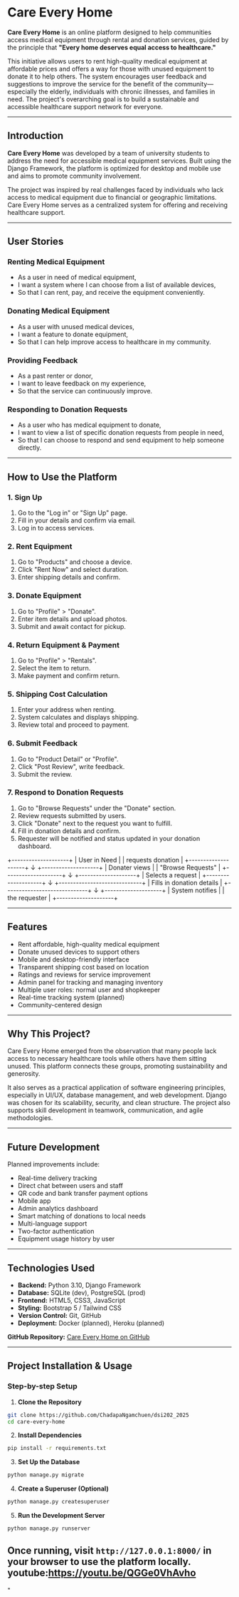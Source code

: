# Care Every Home

**Care Every Home** is an online platform designed to help communities access medical equipment through rental and donation services, guided by the principle that **"Every home deserves equal access to healthcare."**

This initiative allows users to rent high-quality medical equipment at affordable prices and offers a way for those with unused equipment to donate it to help others. The system encourages user feedback and suggestions to improve the service for the benefit of the community—especially the elderly, individuals with chronic illnesses, and families in need. The project's overarching goal is to build a sustainable and accessible healthcare support network for everyone.

---

##  Introduction

**Care Every Home** was developed by a team of university students to address the need for accessible medical equipment services. Built using the Django Framework, the platform is optimized for desktop and mobile use and aims to promote community involvement.

The project was inspired by real challenges faced by individuals who lack access to medical equipment due to financial or geographic limitations. Care Every Home serves as a centralized system for offering and receiving healthcare support.

---

##  User Stories

###  Renting Medical Equipment

* As a user in need of medical equipment,
* I want a system where I can choose from a list of available devices,
* So that I can rent, pay, and receive the equipment conveniently.

###  Donating Medical Equipment

* As a user with unused medical devices,
* I want a feature to donate equipment,
* So that I can help improve access to healthcare in my community.

###  Providing Feedback

* As a past renter or donor,
* I want to leave feedback on my experience,
* So that the service can continuously improve.

###  Responding to Donation Requests

* As a user who has medical equipment to donate,  
* I want to view a list of specific donation requests from people in need,  
* So that I can choose to respond and send equipment to help someone directly.

---

##  How to Use the Platform

### 1. Sign Up

1. Go to the "Log in" or "Sign Up" page.
2. Fill in your details and confirm via email.
3. Log in to access services.

### 2. Rent Equipment

1. Go to "Products" and choose a device.
2. Click "Rent Now" and select duration.
3. Enter shipping details and confirm.

### 3. Donate Equipment

1. Go to "Profile" > "Donate".
2. Enter item details and upload photos.
3. Submit and await contact for pickup.

### 4. Return Equipment & Payment

1. Go to "Profile" > "Rentals".
2. Select the item to return.
3. Make payment and confirm return.

### 5. Shipping Cost Calculation

1. Enter your address when renting.
2. System calculates and displays shipping.
3. Review total and proceed to payment.

### 6. Submit Feedback

1. Go to "Product Detail" or "Profile".
2. Click "Post Review", write feedback.
3. Submit the review.

### 7. Respond to Donation Requests

1. Go to "Browse Requests" under the "Donate" section.
2. Review requests submitted by users.
3. Click "Donate" next to the request you want to fulfill.
4. Fill in donation details and confirm.
5. Requester will be notified and status updated in your donation dashboard.

+--------------------+
| User in Need       |
| requests donation  |
+--------------------+
          ↓
+--------------------+
| Donater views      |
| "Browse Requests"  |
+--------------------+
          ↓
+--------------------+
| Selects a request  |
+--------------------+
          ↓
+-----------------------------+
| Fills in donation details   |
+-----------------------------+
          ↓
+--------------------+
| System notifies    |
| the requester      |
+--------------------+

---

##  Features

* Rent affordable, high-quality medical equipment
* Donate unused devices to support others
* Mobile and desktop-friendly interface
* Transparent shipping cost based on location
* Ratings and reviews for service improvement
* Admin panel for tracking and managing inventory
* Multiple user roles: normal user and shopkeeper
* Real-time tracking system (planned)
* Community-centered design

---

##  Why This Project?

Care Every Home emerged from the observation that many people lack access to necessary healthcare tools while others have them sitting unused. This platform connects these groups, promoting sustainability and generosity.

It also serves as a practical application of software engineering principles, especially in UI/UX, database management, and web development. Django was chosen for its scalability, security, and clean structure. The project also supports skill development in teamwork, communication, and agile methodologies.

---

##  Future Development

Planned improvements include:

* Real-time delivery tracking
* Direct chat between users and staff
* QR code and bank transfer payment options
* Mobile app
* Admin analytics dashboard
* Smart matching of donations to local needs
* Multi-language support
* Two-factor authentication
* Equipment usage history by user

---

##  Technologies Used

* **Backend:** Python 3.10, Django Framework
* **Database:** SQLite (dev), PostgreSQL (prod)
* **Frontend:** HTML5, CSS3, JavaScript
* **Styling:** Bootstrap 5 / Tailwind CSS
* **Version Control:** Git, GitHub
* **Deployment:** Docker (planned), Heroku (planned)

**GitHub Repository:** [Care Every Home on GitHub](https://github.com/ChadapaNgamchuen/dsi202_2025)

---

##  Project Installation & Usage

### Step-by-step Setup

1. **Clone the Repository**

```bash
git clone https://github.com/ChadapaNgamchuen/dsi202_2025
cd care-every-home
```

2. **Install Dependencies**

```bash
pip install -r requirements.txt
```

3. **Set Up the Database**

```bash
python manage.py migrate
```

4. **Create a Superuser (Optional)**

```bash
python manage.py createsuperuser
```

5. **Run the Development Server**

```bash
python manage.py runserver
```

Once running, visit `http://127.0.0.1:8000/` in your browser to use the platform locally.
youtube:https://youtu.be/QGGe0VhAvho
---
"
